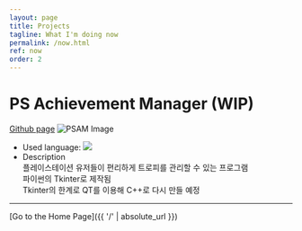 ```yaml
---
layout: page
title: Projects
tagline: What I'm doing now
permalink: /now.html
ref: now
order: 2
---
```


# PS Achievement Manager (WIP)
[Github page](https://github.com/snwdaaa/PSAchivementManager)
![PSAM Image](https://snwdaaa.github.io/images/psam.PNG)
- Used language: <img src="https://img.shields.io/badge/Python-3766AB?style=flat-square&logo=Python&logoColor=white"/>
- Description<br/>
    플레이스테이션 유저들이 편리하게 트로피를 관리할 수 있는 프로그램<br/>
    파이썬의 Tkinter로 제작됨<br/>
    Tkinter의 한계로 QT를 이용해 C++로 다시 만들 예정


***

[Go to the Home Page]({{ '/' | absolute_url }})
